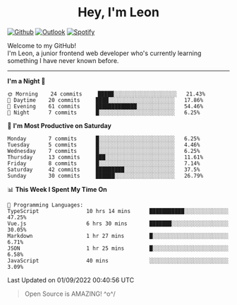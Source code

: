 <h1 align="center">Hey, I'm Leon</h1>

[![Github](https://img.shields.io/badge/-Github-000?style=flat&logo=Github&logoColor=white)](https://github.com/ooohmydawn)
[![Outlook](https://img.shields.io/badge/-Outlook-0078D4?style=flat&logo=Microsoft-Outlook&logoColor=white)](mailto:ooohmydawn@hotmail.com)
[![Spotify](https://img.shields.io/badge/-Spotify-1DB954?style=flat&logo=Spotify&logoColor=white)](https://open.spotify.com/user/tkf5c7q582tnbk7v0t9d3fsqq)
&nbsp;

Welcome to my GitHub! <br/>
I'm Leon, a junior frontend web developer who's currently learning something I have never known before.

***

<!--START_SECTION:waka-->
**I'm a Night 🦉** 

```text
🌞 Morning    24 commits     █████░░░░░░░░░░░░░░░░░░░░   21.43% 
🌆 Daytime    20 commits     ████░░░░░░░░░░░░░░░░░░░░░   17.86% 
🌃 Evening    61 commits     █████████████░░░░░░░░░░░░   54.46% 
🌙 Night      7 commits      █░░░░░░░░░░░░░░░░░░░░░░░░   6.25%

```
📅 **I'm Most Productive on Saturday** 

```text
Monday       7 commits      █░░░░░░░░░░░░░░░░░░░░░░░░   6.25% 
Tuesday      5 commits      █░░░░░░░░░░░░░░░░░░░░░░░░   4.46% 
Wednesday    7 commits      █░░░░░░░░░░░░░░░░░░░░░░░░   6.25% 
Thursday     13 commits     ███░░░░░░░░░░░░░░░░░░░░░░   11.61% 
Friday       8 commits      █░░░░░░░░░░░░░░░░░░░░░░░░   7.14% 
Saturday     42 commits     █████████░░░░░░░░░░░░░░░░   37.5% 
Sunday       30 commits     ██████░░░░░░░░░░░░░░░░░░░   26.79%

```


📊 **This Week I Spent My Time On** 

```text
💬 Programming Languages: 
TypeScript               10 hrs 14 mins      ███████████░░░░░░░░░░░░░░   47.25% 
Vue.js                   6 hrs 30 mins       ███████░░░░░░░░░░░░░░░░░░   30.05% 
Markdown                 1 hr 27 mins        █░░░░░░░░░░░░░░░░░░░░░░░░   6.71% 
JSON                     1 hr 25 mins        █░░░░░░░░░░░░░░░░░░░░░░░░   6.58% 
JavaScript               40 mins             ░░░░░░░░░░░░░░░░░░░░░░░░░   3.09%

```


 Last Updated on 01/09/2022 00:40:56 UTC
<!--END_SECTION:waka-->


> Open Source is AMAZING! \^o^/

